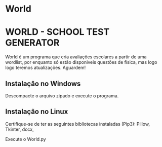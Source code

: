 # World


<h1> WORLD - SCHOOL TEST GENERATOR </h1>
  
  
  World é um programa que cria avaliações escolares a partir de uma wordlist, por enquanto só estão disponiveis
  questões de física, mas logo logo teremos atualizações. Aguardem!
  
  
<h2>Instalação no Windows </h2>
Descompacte o arquivo zipado e execute o programa.

<h2> Instalação no Linux </h2>

Certifique-se de ter as seguintes bibliotecas instaladas (Pip3):
Pillow,
Tkinter,
docx,

Execute o World.py

  
  
